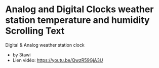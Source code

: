 # Analog and Digital Clocks weather station temperature and humidity Scrolling Text 
Digital & Analog weather station clock
* by 3tawi
* Lien vidéo: https://youtu.be/QwzR59GjA3U
